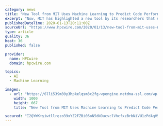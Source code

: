 ```yaml
---
category: news
title: "New Tool from MIT Uses Machine Learning to Predict Code Performance on a Chip"
excerpt: "Now, MIT has highlighted a new tool by its researchers that uses machine learning to more accurately, easily and quickly predict code performance on computer chips. In essence, the new automated pipeline – called “Ithemal” – trains itself on labeled snippets of code (“basic blocks”) and uses that training to predict how long it will ..."
publishedDateTime: 2020-01-13T20:11:00Z
sourceUrl: "https://www.hpcwire.com/2020/01/13/new-tool-from-mit-uses-machine-learning-to-predict-code-performance-on-a-chip/"
type: article
quality: 36
heat: 36
published: false

provider:
  name: HPCwire
  domain: hpcwire.com

topics:
  - AI
  - Machine Learning

images:
  - url: "https://6lli539m39y3hpkelqsm3c2fg-wpengine.netdna-ssl.com/wp-content/uploads/2020/01/shutterstock_1196754286.jpg"
    width: 1000
    height: 667
    title: "New Tool from MIT Uses Machine Learning to Predict Code Performance on a Chip"

secured: "I2QYWK+yiwtllrqzo39xYZ2FZBi06oN5dNOucvclVhcfxzBrbNiVU1zPdAqV5woHnhB7dTM/TYj9M4sKcgJePnElfShKRHyr9EatJx81KcNLXcgPt2FNt70LA+xoaGdzX2MUdjJvvAVPz+XlkB9vteYV81IuKfA99gwrFK6IhtRObc/k7xgjf2sENjnhRYYqtsVZpksPiwuDETo/+oTeVhoTpMUU+yNrekJD1GQRt84/LhLmMDW9rhh0rtfKHCh0mk6HiK7f8WMvL5U5OaMDmBN58A5AD3G84vlv7YDHN27EfCd4oYKxvXh3YCtBXVW4o/OhadqWDBfAYK8HKxNTQJG+BMj+fTjjnMkvlLQqRE5NhvYDRFaWfOzmn+NvQ1zcUTFKxBfNjlsWRPY4JLLu/2YQqn9FhalOqJNaR1snBMM2LVHjPQe/7JIXUBBUDm1Ae3MwlXio9M+AX+19UptCTw==;aIw3QPO8Tyvw06iF7KqtjA=="
---
```


